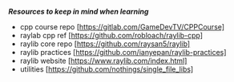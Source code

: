 ***Resources to keep in mind when learning***
* cpp course repo [https://gitlab.com/GameDevTV/CPPCourse]
* raylab cpp ref [https://github.com/robloach/raylib-cpp]
* raylib core repo [https://github.com/raysan5/raylib]
* raylib practices [https://github.com/ianyepan/raylib-practices]
* raylib website [https://www.raylib.com/index.html]
* utilities [https://github.com/nothings/single_file_libs]
